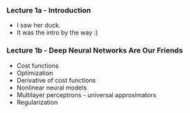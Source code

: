 ### Lecture 1a - Introduction

- I saw her duck.
- It was the intro by the way :)

### Lecture 1b - Deep Neural Networks Are Our Friends

- Cost functions
- Optimization
- Derivative of cost functions
- Nonlinear neural models
- Multilayer perceptrons - universal approximators
- Regularization
